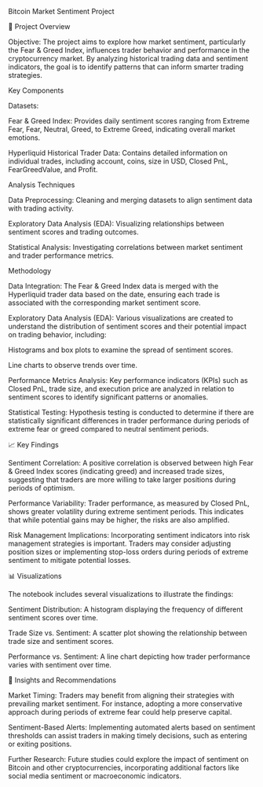 Bitcoin Market Sentiment Project

📘 Project Overview

Objective:
The project aims to explore how market sentiment, particularly the Fear & Greed Index, influences trader behavior and performance in the cryptocurrency market. By analyzing historical trading data and sentiment indicators, the goal is to identify patterns that can inform smarter trading strategies.

Key Components

Datasets:

Fear & Greed Index: Provides daily sentiment scores ranging from Extreme Fear, Fear, Neutral, Greed, to Extreme Greed, indicating overall market emotions.

Hyperliquid Historical Trader Data: Contains detailed information on individual trades, including account, coins, size in USD, Closed PnL, FearGreedValue, and Profit.

Analysis Techniques

Data Preprocessing: Cleaning and merging datasets to align sentiment data with trading activity.

Exploratory Data Analysis (EDA): Visualizing relationships between sentiment scores and trading outcomes.

Statistical Analysis: Investigating correlations between market sentiment and trader performance metrics.

Methodology

Data Integration:
The Fear & Greed Index data is merged with the Hyperliquid trader data based on the date, ensuring each trade is associated with the corresponding market sentiment score.

Exploratory Data Analysis (EDA):
Various visualizations are created to understand the distribution of sentiment scores and their potential impact on trading behavior, including:

Histograms and box plots to examine the spread of sentiment scores.

Line charts to observe trends over time.

Performance Metrics Analysis:
Key performance indicators (KPIs) such as Closed PnL, trade size, and execution price are analyzed in relation to sentiment scores to identify significant patterns or anomalies.

Statistical Testing:
Hypothesis testing is conducted to determine if there are statistically significant differences in trader performance during periods of extreme fear or greed compared to neutral sentiment periods.

📈 Key Findings

Sentiment Correlation:
A positive correlation is observed between high Fear & Greed Index scores (indicating greed) and increased trade sizes, suggesting that traders are more willing to take larger positions during periods of optimism.

Performance Variability:
Trader performance, as measured by Closed PnL, shows greater volatility during extreme sentiment periods. This indicates that while potential gains may be higher, the risks are also amplified.

Risk Management Implications:
Incorporating sentiment indicators into risk management strategies is important. Traders may consider adjusting position sizes or implementing stop-loss orders during periods of extreme sentiment to mitigate potential losses.

📊 Visualizations

The notebook includes several visualizations to illustrate the findings:

Sentiment Distribution:
A histogram displaying the frequency of different sentiment scores over time.

Trade Size vs. Sentiment:
A scatter plot showing the relationship between trade size and sentiment scores.

Performance vs. Sentiment:
A line chart depicting how trader performance varies with sentiment over time.

🧠 Insights and Recommendations

Market Timing:
Traders may benefit from aligning their strategies with prevailing market sentiment. For instance, adopting a more conservative approach during periods of extreme fear could help preserve capital.

Sentiment-Based Alerts:
Implementing automated alerts based on sentiment thresholds can assist traders in making timely decisions, such as entering or exiting positions.

Further Research:
Future studies could explore the impact of sentiment on Bitcoin and other cryptocurrencies, incorporating additional factors like social media sentiment or macroeconomic indicators.
